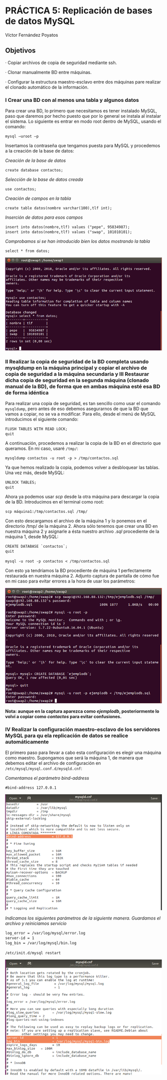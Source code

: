 # **PRÁCTICA 5: Replicación de bases de datos MySQL**

Víctor Fernández Poyatos

## **Objetivos**
· Copiar archivos de copia de seguridad mediante ssh.

· Clonar manualmente BD entre máquinas.

· Configurar la estructura maestro-esclavo entre dos máquinas pare realizar el clonado automático de la información.

### I Crear una BD con al menos una tabla y algunos datos
Para crear una BD, lo primero que necesitamos es tener instalado MySQL, paso que daremos por hecho puesto que por lo general se instala al instalar el sistema. Lo siguiente es entrar en modo root dentro de MySQL, usando el comando:

```
mysql –uroot –p
```

Insertamos la contraseña que tengamos puesta para MySQL y procedemos a la creación de la base de datos:

*Creación de la base de datos*
```
create database contactos;   
```
*Selección de la base de datos creada*
```
use contactos;
```
*Creación de campos en la tabla*
```
create table datos(nombre varchar(100),tlf int);
```
*Inserción de datos para esos campos*
```
insert into datos(nombre,tlf) values ("pepe", 95834987);
insert into datos(nombre,tlf) values ("swap", 101010101);
```
*Comprobamos si se han introducido bien los datos mostrando la tabla*
```
select * from datos;
```


![img](https://github.com/vicferpoy/SWAP18/blob/master/practica5/img/tabla1.PNG)


### II Realizar la copia de seguridad de la BD completa usando mysqldump en la máquina principal y copiar el archivo de copia de seguridad a la máquina secundaria y III Restaurar dicha copia de seguridad en la segunda máquina (clonado manual de la BD), de forma que en ambas máquina esté esa BD de forma idéntica
Para realizar una copia de seguridad, es tan sencillo como usar el comando ```mysqldump```, pero antes de eso debemos asegurarnos de que la BD que vamos a copiar, no se va a modificar. Para ello, desde el menú de MySQL introducimos el siguiente comando:
```
FLUSH TABLES WITH READ LOCK;
quit
```
A continuación, procedemos a realizar la copia de la BD en el directorio que queramos. En mi caso, usaré `/tmp/`:
```
mysqldump contactos -u root -p > /tmp/contactos.sql
```
Ya que hemos realizado la copia, podemos volver a desbloquear las tablas. Una vez más, desde MySQL:
```
UNLOCK TABLES;
quit
```
Ahora ya podemos usar *scp* desde la otra máquina para descargar la copia de la BD. Introducimos en el terminal como root:
```
scp máquina1:/tmp/contactos.sql /tmp/
```
Con esto descargamos el archivo de la máquina 1 y lo ponemos en el directorio /tmp/ de la máquina 2. Ahora sólo tenemos que crear una BD en nuestra máquina 2 y asignarle a ésta nuestro archivo *.sql* procediente de la máquina 1, desde MySQL:
```
CREATE DATABASE `contactos`;
quit

mysql -u root -p contactos < /tmp/contactos.sql
```
Con esto ya tendríamos la BD procediente de máquina 1 perfectamente restaurada en nuestra máquina 2. Adjunto captura de pantalla de cómo fue en mi caso para evitar errores a la hora de usar los parámetros:


![img](https://github.com/vicferpoy/SWAP18/blob/master/practica5/img/restauracion.PNG)

**Nota: aunque en la captura aparezca como *ejemplodb*, posteriormente lo volví a copiar como *contactos* para evitar confusiones.**


### IV Realizar la configuración maestro-esclavo de los servidores MySQL para qu ela replicación de datos se realice automáticamente
El primero paso para llevar a cabo esta configuración es elegir una máquina como maestro. Supongamos que será la máquina 1, de manera que debemos editar el archivo de configuración en `/etc/mysql/mysql.conf.d/mysqld.cnf`:

*Comentamos el parámetro bind-address*
```
#bind-address 127.0.0.1
```

![img](https://github.com/vicferpoy/SWAP18/blob/master/practica5/img/maestro1.PNG)


*Indicamos los siguientes parámetros de la siguiente manera. Guardamos el archivo y reiniciamos servicio*
```
log_error = /var/log/mysql/error.log
server-id = 1
log_bin = /var/log/mysql/bin.log

/etc/init.d/mysql restart
```

![img](https://github.com/vicferpoy/SWAP18/blob/master/practica5/img/maestro2.PNG)







